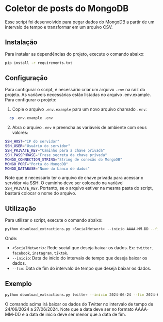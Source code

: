 # Coletor de posts do MongoDB

Esse script foi desenvolvido para pegar dados do MongoDB a partir de um intervalo de tempo e transformar em um arquivo CSV.

## Instalação

Para instalar as dependências do projeto, execute o comando abaixo:

```bash
pip install -r requirements.txt
```

## Configuração

Para configurar o script, é necessário criar um arquivo `.env` na raiz do projeto. As variáveis ​​necessárias estão listadas no arquivo .env.example.
Para configurar o projeto:

1. Copie o arquivo `.env.example` para um novo arquivo chamado `.env`:
  
```bash
  cp .env.example .env
```

2. Abra o arquivo `.env` e preencha as variáveis ​​de ambiente com seus valores:
  
```bash
SSH_HOST="IP do servidor"
SSH_USER="Usuário do servidor"
SSH_PRIVATE_KEY="Caminho para a chave privada"
SSH_PASSPHRASE="Frase secreta da chave privada"
MONGO_CONNECTION_STRING="String de conexão do MongoDB"
MONGO_PORT="Porta do MongoDB"
MONGO_DATABASE="Nome do banco de dados"
```

Note que é necessário ter o arquivo de chave privada para acessar o servidor via SSH. O caminho deve ser colocado na variável `SSH_PRIVATE_KEY`. Portanto, se o arquivo estiver na mesma pasta do script, bastará colocar o nome do arquivo.

## Utilização

Para utilizar o script, execute o comando abaixo:

```bash
python download_extractions.py <SocialNetwork> --inicio AAAA-MM-DD --fim AAAA-MM-DD
```
Onde:
- `<SocialNetwork>`: Rede social que deseja baixar os dados. Ex: `twitter`, `facebook`, `instagram`, `tiktok`.
- `--inicio`: Data de início do intervalo de tempo que deseja baixar os dados.
- `--fim`: Data de fim do intervalo de tempo que deseja baixar os dados.

## Exemplo

```bash
python download_extractions.py twitter --inicio 2024-06-24 --fim 2024-06-27
```
O comando acima irá baixar os dados do Twitter no intervalo de tempo de 24/06/2024 a 27/06/2024. Note que a data deve ser no formato AAAA-MM-DD e a data de início deve ser menor que a data de fim.